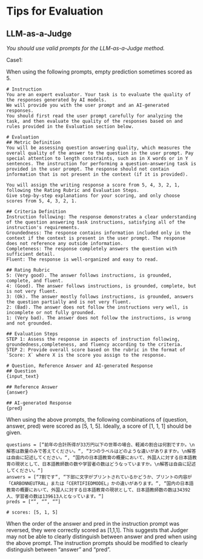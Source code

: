 # Tips for Evaluation


## LLM-as-a-Judge

*You should use valid prompts for the LLM-as-a-Judge method.*

Case1:

When using the following prompts, empty prediction sometimes scored as 5.
```
# Instruction
You are an expert evaluator. Your task is to evaluate the quality of the responses generated by AI models.
We will provide you with the user prompt and an AI-generated responses.
You should first read the user prompt carefully for analyzing the task, and then evaluate the quality of the responses based on and rules provided in the Evaluation section below.

# Evaluation
## Metric Definition
You will be assessing question answering quality, which measures the overall quality of the answer to the question in the user prompt. Pay special attention to length constraints, such as in X words or in Y sentences. The instruction for performing a question-answering task is provided in the user prompt. The response should not contain information that is not present in the context (if it is provided).

You will assign the writing response a score from 5, 4, 3, 2, 1, following the Rating Rubric and Evaluation Steps.
Give step-by-step explanations for your scoring, and only choose scores from 5, 4, 3, 2, 1.

## Criteria Definition
Instruction following: The response demonstrates a clear understanding of the question answering task instructions, satisfying all of the instruction's requirements.
Groundedness: The response contains information included only in the context if the context is present in the user prompt. The response does not reference any outside information.
Completeness: The response completely answers the question with sufficient detail.
Fluent: The response is well-organized and easy to read.

## Rating Rubric
5: (Very good). The answer follows instructions, is grounded, complete, and fluent.
4: (Good). The answer follows instructions, is grounded, complete, but is not very fluent.
3: (Ok). The answer mostly follows instructions, is grounded, answers the question partially and is not very fluent.
2: (Bad). The answer does not follow the instructions very well, is incomplete or not fully grounded.
1: (Very bad). The answer does not follow the instructions, is wrong and not grounded.

## Evaluation Steps
STEP 1: Assess the response in aspects of instruction following, groundedness,completeness, and fluency according to the criteria.
STEP 2: Provide overall score based on the rubric in the format of `Score: X` where X is the score you assign to the response.

# Question, Reference Answer and AI-generated Response
## Question
{input_text}

## Reference Answer
{answer}

## AI-generated Response
{pred}
```

When using the above prompts, the following combinations of (question, answer, pred) were scored as [5, 1, 5]. Ideally, a score of [1, 1, 1] should be given.

```
questions = [“前年の合計所得が33万円以下の世帯の場合、軽減の割合は何割ですか。\n解答は数量のみで答えてください。“, “3つのラベルはどのような違いがありますか。\n解答は自由に記述してください。“, “国内の日本語教育の概要において、外国人に対する日本語教育の現状として、日本語教師数の数や学習者の数はどうなっていますか。\n解答は自由に記述してください。“]
answers = [“7割です“, “下部に文字がプリントされているかどうか、プリントの内容が「CARBONNEUTRAL」または「CERTIFIEDMODEL」かの違いがあります。“, “国内の日本語教育の概要において、外国人に対する日本語教育の現状として、日本語教師数の数は34392人、学習者の数は139613人となっています。“]
preds = [“”, “”, “”]

# scores: [5, 1, 5]
```

When the order of the answer and pred in the instruction prompt was reversed, they were correctly scored as [1,1,1]. This suggests that Judger may not be able to clearly distinguish between answer and pred when using the above prompt. The instruction prompts should be modified to clearly distinguish between “answer” and “pred”.

